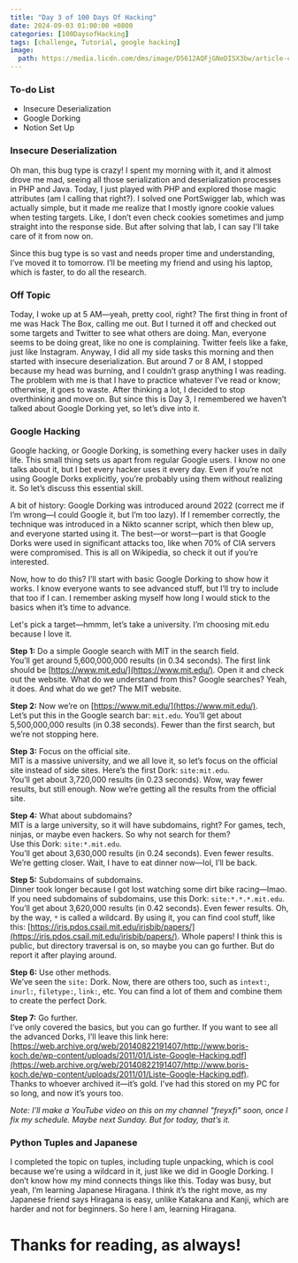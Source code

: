 ```yaml
---
title: "Day 3 of 100 Days Of Hacking" 
date: 2024-09-03 01:00:00 +0800
categories: [100DaysofHacking]
tags: [challenge, Tutorial, google hacking]
image:
  path: https://media.licdn.com/dms/image/D5612AQFjGNeDISX3bw/article-cover_image-shrink_720_1280/0/1701273901311?e=2147483647&v=beta&t=Rkg_ZYhBbr845vojyc2i5GmaFobPjrxzJgR3v5Opa3o
---
```


### To-do List

- Insecure Deserialization
- Google Dorking
- Notion Set Up

### Insecure Deserialization

Oh man, this bug type is crazy! I spent my morning with it, and it almost drove me mad, seeing all those serialization and deserialization processes in PHP and Java. Today, I just played with PHP and explored those magic attributes (am I calling that right?). I solved one PortSwigger lab, which was actually simple, but it made me realize that I mostly ignore cookie values when testing targets. Like, I don’t even check cookies sometimes and jump straight into the response side. But after solving that lab, I can say I'll take care of it from now on.

Since this bug type is so vast and needs proper time and understanding, I’ve moved it to tomorrow. I’ll be meeting my friend and using his laptop, which is faster, to do all the research.

### Off Topic

Today, I woke up at 5 AM—yeah, pretty cool, right? The first thing in front of me was Hack The Box, calling me out. But I turned it off and checked out some targets and Twitter to see what others are doing. Man, everyone seems to be doing great, like no one is complaining. Twitter feels like a fake, just like Instagram. Anyway, I did all my side tasks this morning and then started with insecure deserialization. But around 7 or 8 AM, I stopped because my head was burning, and I couldn’t grasp anything I was reading. The problem with me is that I have to practice whatever I’ve read or know; otherwise, it goes to waste. After thinking a lot, I decided to stop overthinking and move on. But since this is Day 3, I remembered we haven’t talked about Google Dorking yet, so let’s dive into it.

### Google Hacking

Google hacking, or Google Dorking, is something every hacker uses in daily life. This small thing sets us apart from regular Google users. I know no one talks about it, but I bet every hacker uses it every day. Even if you’re not using Google Dorks explicitly, you’re probably using them without realizing it. So let’s discuss this essential skill.

A bit of history: Google Dorking was introduced around 2022 (correct me if I’m wrong—I could Google it, but I’m too lazy). If I remember correctly, the technique was introduced in a Nikto scanner script, which then blew up, and everyone started using it. The best—or worst—part is that Google Dorks were used in significant attacks too, like when 70% of CIA servers were compromised. This is all on Wikipedia, so check it out if you’re interested.

Now, how to do this? I’ll start with basic Google Dorking to show how it works. I know everyone wants to see advanced stuff, but I’ll try to include that too if I can. I remember asking myself how long I would stick to the basics when it’s time to advance.

Let's pick a target—hmmm, let’s take a university. I’m choosing mit.edu because I love it.

**Step 1:** Do a simple Google search with MIT in the search field.  
You’ll get around 5,600,000,000 results (in 0.34 seconds). The first link should be [https://www.mit.edu/](https://www.mit.edu/). Open it and check out the website. What do we understand from this? Google searches? Yeah, it does. And what do we get? The MIT website.

**Step 2:** Now we’re on [https://www.mit.edu/](https://www.mit.edu/).  
Let’s put this in the Google search bar: `mit.edu`. You’ll get about 5,500,000,000 results (in 0.38 seconds). Fewer than the first search, but we’re not stopping here.

**Step 3:** Focus on the official site.  
MIT is a massive university, and we all love it, so let’s focus on the official site instead of side sites. Here’s the first Dork: `site:mit.edu`.  
You’ll get about 3,720,000 results (in 0.23 seconds). Wow, way fewer results, but still enough. Now we’re getting all the results from the official site.

**Step 4:** What about subdomains?  
MIT is a large university, so it will have subdomains, right? For games, tech, ninjas, or maybe even hackers. So why not search for them?  
Use this Dork: `site:*.mit.edu`.  
You’ll get about 3,630,000 results (in 0.24 seconds). Even fewer results. We’re getting closer. Wait, I have to eat dinner now—lol, I’ll be back.

**Step 5:** Subdomains of subdomains.  
Dinner took longer because I got lost watching some dirt bike racing—lmao. If you need subdomains of subdomains, use this Dork: `site:*.*.*.mit.edu`.  
You’ll get about 3,620,000 results (in 0.42 seconds). Even fewer results. Oh, by the way, `*` is called a wildcard. By using it, you can find cool stuff, like this: [https://iris.pdos.csail.mit.edu/irisbib/papers/](https://iris.pdos.csail.mit.edu/irisbib/papers/). Whole papers! I think this is public, but directory traversal is on, so maybe you can go further. But do report it after playing around.

**Step 6:** Use other methods.  
We’ve seen the `site:` Dork. Now, there are others too, such as `intext:`, `inurl:`, `filetype:`, `link:`, etc. You can find a lot of them and combine them to create the perfect Dork.

**Step 7:** Go further.  
I’ve only covered the basics, but you can go further. If you want to see all the advanced Dorks, I’ll leave this link here: [https://web.archive.org/web/20140822191407/http://www.boris-koch.de/wp-content/uploads/2011/01/Liste-Google-Hacking.pdf](https://web.archive.org/web/20140822191407/http://www.boris-koch.de/wp-content/uploads/2011/01/Liste-Google-Hacking.pdf).  
Thanks to whoever archived it—it’s gold. I’ve had this stored on my PC for so long, and now it’s yours too.

*Note: I’ll make a YouTube video on this on my channel "freyxfi" soon, once I fix my schedule. Maybe next Sunday. But for today, that’s it.*

### Python Tuples and Japanese

I completed the topic on tuples, including tuple unpacking, which is cool because we’re using a wildcard in it, just like we did in Google Dorking. I don’t know how my mind connects things like this. Today was busy, but yeah, I’m learning Japanese Hiragana. I think it’s the right move, as my Japanese friend says Hiragana is easy, unlike Katakana and Kanji, which are harder and not for beginners. So here I am, learning Hiragana.

# Thanks for reading, as always!
